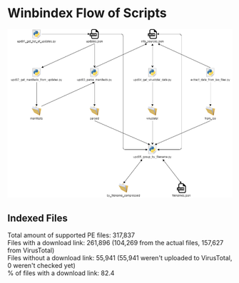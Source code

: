 # Winbindex Flow of Scripts

![winbindex-scripts-flow.png](winbindex-scripts-flow.png)

## Indexed Files

<!--FileStats-->
Total amount of supported PE files: 317,837  
Files with a download link: 261,896 (104,269 from the actual files, 157,627 from VirusTotal)  
Files without a download link: 55,941 (55,941 weren't uploaded to VirusTotal, 0 weren't checked yet)  
% of files with a download link: 82.4  
<!--/FileStats-->
